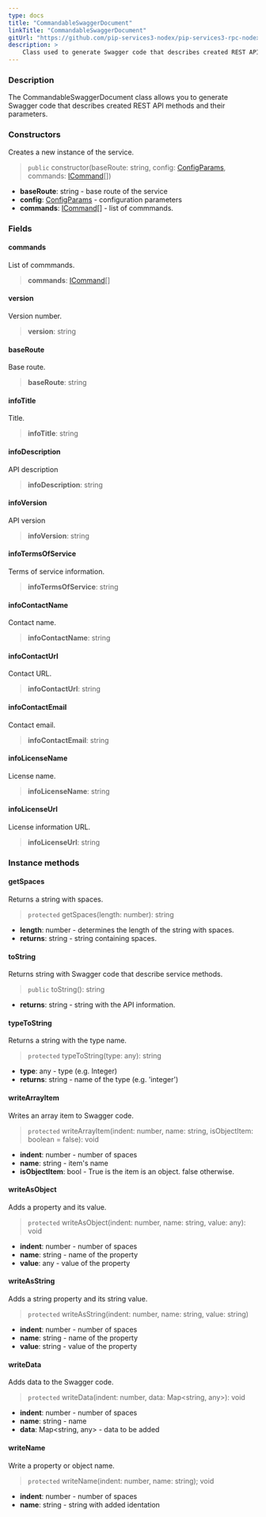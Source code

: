 ```yaml
---
type: docs
title: "CommandableSwaggerDocument"
linkTitle: "CommandableSwaggerDocument"
gitUrl: "https://github.com/pip-services3-nodex/pip-services3-rpc-nodex"
description: >
    Class used to generate Swagger code that describes created REST API methods and their parameters. 
---
```


### Description

The CommandableSwaggerDocument class allows you to generate Swagger code that describes created REST API methods and their parameters. 

### Constructors
Creates a new instance of the service.

> `public` constructor(baseRoute: string, config: [ConfigParams](../../../commons/config/config_params), commands: [ICommand](../../../commons/commands/icommand)[])

- **baseRoute**: string - base route of the service
- **config**: [ConfigParams](../../../commons/config/config_params) - configuration parameters 
- **commands**: [ICommand](../../../commons/commands/icommand)[] - list of commmands.

### Fields

<span class="hide-title-link">

#### commands
List of commmands.
> **commands**: [ICommand](../../../commons/commands/icommand)[]

#### version
Version number.
> **version**: string

#### baseRoute
Base route.
> **baseRoute**: string

#### infoTitle
Title.
> **infoTitle**: string

#### infoDescription
API description
> **infoDescription**: string

#### infoVersion
API version
> **infoVersion**: string

#### infoTermsOfService
Terms of service information.
> **infoTermsOfService**: string

#### infoContactName
Contact name.
> **infoContactName**: string

#### infoContactUrl
Contact URL.
> **infoContactUrl**: string

#### infoContactEmail
Contact email.
> **infoContactEmail**: string

#### infoLicenseName
License name.
> **infoLicenseName**: string

#### infoLicenseUrl
License information URL.
> **infoLicenseUrl**: string

</span>


### Instance methods


#### getSpaces
Returns a string with spaces.

> `protected` getSpaces(length: number): string

- **length**: number - determines the length of the string with spaces.
- **returns**: string - string containing spaces.


#### toString
Returns string with Swagger code that describe service methods.

> `public` toString(): string

- **returns**: string - string with the API information.


#### typeToString
Returns a string with the type name.

> `protected` typeToString(type: any): string

- **type**: any - type (e.g. Integer)
- **returns**: string - name of the type (e.g. 'integer')


#### writeArrayItem
Writes an array item to Swagger code.

> `protected` writeArrayItem(indent: number, name: string, isObjectItem: boolean = false): void

- **indent**: number - number of spaces
- **name**: string - item's name
- **isObjectItem**: bool - True is the item is an object. false otherwise.


#### writeAsObject
Adds a property and its value.

> `protected` writeAsObject(indent: number, name: string, value: any): void

- **indent**: number - number of spaces
- **name**: string - name of the property
- **value**: any - value of the property

#### writeAsString
Adds a string property and its string value.

> `protected` writeAsString(indent: number, name: string, value: string)

- **indent**: number - number of spaces
- **name**: string - name of the property
- **value**: string - value of the property

#### writeData
Adds data to the Swagger code.

> `protected` writeData(indent: number, data: Map\<string, any\>): void

- **indent**: number - number of spaces
- **name**: string - name
- **data**: Map\<string, any\> - data to be added

#### writeName
Write a property or object name.

> `protected` writeName(indent: number, name: string); void

- **indent**: number - number of spaces
- **name**: string - string with added identation
